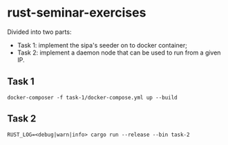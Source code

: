 # rust-seminar-exercises

Divided into two parts:

- Task 1: implement the sipa's seeder on to docker container;
- Task 2: implement a daemon node that can be used to run from a given IP.

## Task 1

```
docker-composer -f task-1/docker-compose.yml up --build
```

## Task 2

```
RUST_LOG=<debug|warn|info> cargo run --release --bin task-2
```
